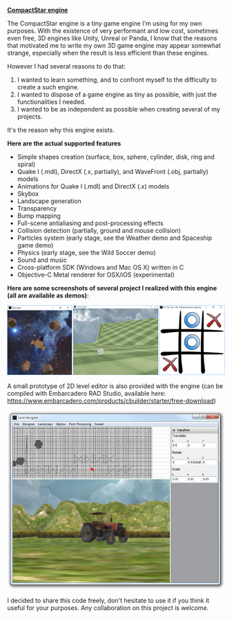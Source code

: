 <b><u>CompactStar engine</u></b>

The CompactStar engine is a tiny game engine I'm using for my own purposes. With the existence of very performant and low cost, sometimes even free, 3D engines like Unity, Unreal or Panda, I know that the reasons that motivated me to write my own 3D game engine may appear somewhat strange, especially when the result is less efficient than these engines.

However I had several reasons to do that:
1. I wanted to learn something, and to confront myself to the difficulty to create a such engine.
2. I wanted to dispose of a game engine as tiny as possible, with just the functionalities I needed.
3. I wanted to be as independent as possible when creating several of my projects. 

It's the reason why this engine exists.

<b>Here are the actual supported features</b>
- Simple shapes creation (surface, box, sphere, cylinder, disk, ring and spiral)
- Quake I (.mdl), DirectX (.x, partially), and WaveFront (.obj, partially) models
- Animations for Quake I (.mdl) and DirectX (.x) models
- Skybox
- Landscape generation
- Transparency
- Bump mapping
- Full-scene antialiasing and post-processing effects
- Collision detection (partially, ground and mouse collision)
- Particles system (early stage, see the Weather demo and Spaceship game demo)
- Physics (early stage, see the Wild Soccer demo)
- Sound and music
- Cross-platform SDK (Windows and Mac OS X) written in C
- Objective-C Metal renderer for OSX/iOS (experimental)

<b>Here are some screenshots of several project I realized with this engine (all are available as demos)</b>:

![Screenshot](Common/Images/Screenshots/Demos.png?raw=true "Screenshot")

A small prototype of 2D level editor is also provided with the engine (can be compiled with Embarcadero RAD Studio, available here: https://www.embarcadero.com/products/cbuilder/starter/free-download)

![Screenshot](Common/Images/Screenshots/CompactStar%20Engine%202D%20Editor.png?raw=true "Screenshot")

I decided to share this code freely, don't hesitate to use it if you think it useful for your purposes. Any collaboration on this project is welcome.
